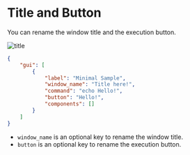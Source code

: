 # Title and Button

You can rename the window title and the execution button.  

![title](https://user-images.githubusercontent.com/69258547/236601237-38a47373-703c-4bda-a5d9-25a1b0256425.png)  

```json
{
    "gui": [
        {
            "label": "Minimal Sample",
            "window_name": "Title here!",
            "command": "echo Hello!",
            "button": "Hello!",
            "components": []
        }
    ]
}
```

-   `window_name` is an optional key to rename the window title.
-   `button` is an optional key to rename the execution button.
